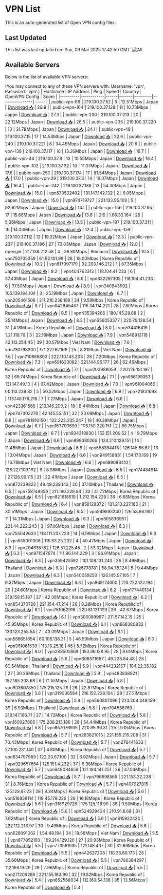 # VPN List

This is an auto-generated list of Open VPN config files.

## Last Updated

This list was last updated on: Sun, 09 Mar 2025 17:42:59 GMT.
![Alt](https://repobeats.axiom.co/api/embed/186b98318ef1479477931607c1ad7d823f12451f.svg "Repobeats analytics image")

## Available Servers

Below is the list of available VPN servers:

(You may connect to any of these VPN servers with: Username: 'vpn', Password: 'vpn'.)
| Hostname | IP Address | Ping | Speed | Country | OpenVPN Config | Score |
|----------|------------|------|-------|---------|----------------| ----- |
| public-vpn-66 | 219.100.37.52 | 8 | 12.51Mbps | Japan | [Download 📥](./configs/server_0_JP.ovpn) | 29.9 |
| public-vpn-164 | 219.100.37.128 | 11 | 10.73Mbps | Japan | [Download 📥](./configs/server_1_JP.ovpn) | 27.3 |
| public-vpn-200 | 219.100.37.213 | 20 | 22.12Mbps | Japan | [Download 📥](./configs/server_2_JP.ovpn) | 26.5 |
| public-vpn-235 | 219.100.37.220 | 10 | 31.78Mbps | Japan | [Download 📥](./configs/server_3_JP.ovpn) | 24.1 |
| public-vpn-49 | 219.100.37.15 | 17 | 14.54Mbps | Japan | [Download 📥](./configs/server_4_JP.ovpn) | 22.6 |
| public-vpn-240 | 219.100.37.221 | 8 | 34.49Mbps | Japan | [Download 📥](./configs/server_5_JP.ovpn) | 20.6 |
| public-vpn-138 | 219.100.37.117 | 16 | 13.26Mbps | Japan | [Download 📥](./configs/server_6_JP.ovpn) | 19.7 |
| public-vpn-44 | 219.100.37.8 | 13 | 10.55Mbps | Japan | [Download 📥](./configs/server_7_JP.ovpn) | 18.4 |
| public-vpn-102 | 219.100.37.32 | 10 | 11.07Mbps | Japan | [Download 📥](./configs/server_8_JP.ovpn) | 17.6 |
| public-vpn-250 | 219.100.37.174 | 17 | 81.54Mbps | Japan | [Download 📥](./configs/server_9_JP.ovpn) | 17.0 |
| public-vpn-39 | 219.100.37.3 | 14 | 19.07Mbps | Japan | [Download 📥](./configs/server_10_JP.ovpn) | 16.4 |
| public-vpn-242 | 219.100.37.189 | 13 | 54.30Mbps | Japan | [Download 📥](./configs/server_11_JP.ovpn) | 15.0 |
| vpn573532402 | 131.147.142.132 | 2 | 6.05Mbps | Japan | [Download 📥](./configs/server_12_JP.ovpn) | 15.0 |
| vpn974719727 | 221.133.95.108 | 5 | 92.92Mbps | Japan | [Download 📥](./configs/server_13_JP.ovpn) | 14.1 |
| public-vpn-156 | 219.100.37.95 | 17 | 15.66Mbps | Japan | [Download 📥](./configs/server_14_JP.ovpn) | 13.6 |
| 2i6 | 1.66.33.164 | 29 | 5.36Mbps | Japan | [Download 📥](./configs/server_15_JP.ovpn) | 13.5 |
| public-vpn-197 | 219.100.37.211 | 16 | 14.03Mbps | Japan | [Download 📥](./configs/server_16_JP.ovpn) | 12.4 |
| public-vpn-159 | 219.100.37.112 | 12 | 19.32Mbps | Japan | [Download 📥](./configs/server_17_JP.ovpn) | 12.3 |
| public-vpn-237 | 219.100.37.186 | 27 | 73.03Mbps | Japan | [Download 📥](./configs/server_18_JP.ovpn) | 12.0 |
| opengw | 217.138.212.58 | 4 | 36.80Mbps | Romania | [Download 📥](./configs/server_19_RO.ovpn) | 10.5 |
| vpn750705359 | 61.82.101.98 | 28 | 18.00Mbps | Korea Republic of | [Download 📥](./configs/server_20_KR.ovpn) | 10.2 |
| vpn817997179 | 92.203.146.212 | 1 | 87.35Mbps | Japan | [Download 📥](./configs/server_21_JP.ovpn) | 9.2 |
| vpn404762313 | 118.104.41.233 | 6 | 37.43Mbps | Japan | [Download 📥](./configs/server_22_JP.ovpn) | 8.9 |
| vpn832297305 | 118.104.41.233 | 6 | 37.50Mbps | Japan | [Download 📥](./configs/server_23_JP.ovpn) | 8.9 |
| vpn340643902 | 106.139.184.104 | 3 | 25.19Mbps | Japan | [Download 📥](./configs/server_24_JP.ovpn) | 8.7 |
| vpn205461509 | 211.210.236.199 | 34 | 9.59Mbps | Korea Republic of | [Download 📥](./configs/server_25_KR.ovpn) | 8.7 |
| vpn842645487 | 118.34.114.221 | 28 | 7.80Mbps | Korea Republic of | [Download 📥](./configs/server_26_KR.ovpn) | 8.5 |
| vpn435394266 | 180.145.28.88 | 2 | 35.14Mbps | Japan | [Download 📥](./configs/server_27_JP.ovpn) | 8.3 |
| vpn656053377 | 220.79.128.54 | 31 | 4.18Mbps | Korea Republic of | [Download 📥](./configs/server_28_KR.ovpn) | 8.0 |
| vpn534416419 | 1.21.119.76 | 3 | 22.19Mbps | Japan | [Download 📥](./configs/server_29_JP.ovpn) | 7.9 |
| vpn548913118 | 42.113.254.45 | 39 | 30.57Mbps | Viet Nam | [Download 📥](./configs/server_30_VN.ovpn) | 7.6 |
| vpn730793300 | 171.227.67.168 | 25 | 8.31Mbps | Viet Nam | [Download 📥](./configs/server_31_VN.ovpn) | 7.6 |
| vpn710866893 | 222.110.143.203 | 28 | 7.20Mbps | Korea Republic of | [Download 📥](./configs/server_32_KR.ovpn) | 7.3 |
| vpn691633082 | 221.144.96.177 | 26 | 62.46Mbps | Korea Republic of | [Download 📥](./configs/server_33_KR.ovpn) | 7.1 |
| vpn203988059 | 220.126.151.197 | 32 | 69.74Mbps | Korea Republic of | [Download 📥](./configs/server_34_KR.ovpn) | 7.1 |
| vpn956199353 | 131.147.49.10 | 4 | 67.42Mbps | Japan | [Download 📥](./configs/server_35_JP.ovpn) | 7.0 |
| vpn961004066 | 60.113.239.82 | 5 | 56.52Mbps | Japan | [Download 📥](./configs/server_36_JP.ovpn) | 6.9 |
| vpn721831693 | 113.148.176.216 | 7 | 7.27Mbps | Japan | [Download 📥](./configs/server_37_JP.ovpn) | 6.8 |
| vpn423361569 | 210.146.200.2 | 18 | 8.44Mbps | Japan | [Download 📥](./configs/server_38_JP.ovpn) | 6.8 |
| vpn767002276 | 42.145.55.151 | 32 | 23.69Mbps | Japan | [Download 📥](./configs/server_39_JP.ovpn) | 6.8 |
| vpn781916150 | 122.222.235.247 | 19 | 40.39Mbps | Japan | [Download 📥](./configs/server_40_JP.ovpn) | 6.7 |
| vpn163703699 | 106.150.220.151 | 2 | 86.75Mbps | Japan | [Download 📥](./configs/server_41_JP.ovpn) | 6.7 |
| vpn934318830 | 153.151.209.52 | 4 | 9.79Mbps | Japan | [Download 📥](./configs/server_42_JP.ovpn) | 6.6 |
| vpn899380266 | 124.210.129.151 | 14 | 11.48Mbps | Japan | [Download 📥](./configs/server_43_JP.ovpn) | 6.6 |
| vpn558394413 | 126.145.66.67 | 13 | 13.04Mbps | Japan | [Download 📥](./configs/server_44_JP.ovpn) | 6.6 |
| vpn949158831 | 1.54.173.169 | 19 | 16.78Mbps | Viet Nam | [Download 📥](./configs/server_45_VN.ovpn) | 6.6 |
| vpn699088410 | 126.227.109.192 | 6 | 8.98Mbps | Japan | [Download 📥](./configs/server_46_JP.ovpn) | 6.5 |
| vpn174484814 | 27.126.99.115 | 21 | 22.41Mbps | Japan | [Download 📥](./configs/server_47_JP.ovpn) | 6.5 |
| vpn872239822 | 49.49.239.143 | 20 | 37.10Mbps | Thailand | [Download 📥](./configs/server_48_TH.ovpn) | 6.5 |
| vpn758749356 | 211.186.229.94 | 33 | 41.72Mbps | Korea Republic of | [Download 📥](./configs/server_49_KR.ovpn) | 6.5 |
| vpn821618519 | 1.212.154.229 | 38 | 6.88Mbps | Korea Republic of | [Download 📥](./configs/server_50_KR.ovpn) | 6.4 |
| vpn858129372 | 131.213.227.160 | 21 | 30.51Mbps | Japan | [Download 📥](./configs/server_51_JP.ovpn) | 6.4 |
| vpn549893240 | 126.58.86.160 | 11 | 14.31Mbps | Japan | [Download 📥](./configs/server_52_JP.ovpn) | 6.3 |
| vpn805836951 | 221.44.222.243 | 3 | 97.06Mbps | Japan | [Download 📥](./configs/server_53_JP.ovpn) | 6.3 |
| vpn755042633 | 118.111.207.223 | 14 | 6.19Mbps | Japan | [Download 📥](./configs/server_54_JP.ovpn) | 6.3 |
| vpn555001308 | 119.83.25.232 | 4 | 40.47Mbps | Japan | [Download 📥](./configs/server_55_JP.ovpn) | 6.3 |
| vpn204635782 | 126.51.225.45 | 2 | 53.32Mbps | Japan | [Download 📥](./configs/server_56_JP.ovpn) | 6.3 |
| vpn971547974 | 111.96.144.229 | 3 | 96.91Mbps | Japan | [Download 📥](./configs/server_57_JP.ovpn) | 6.3 |
| vpn359425592 | 101.108.131.240 | 26 | 8.49Mbps | Thailand | [Download 📥](./configs/server_58_TH.ovpn) | 6.3 |
| vpn726778781 | 58.94.78.124 | 5 | 9.44Mbps | Japan | [Download 📥](./configs/server_59_JP.ovpn) | 6.3 |
| vpn540059250 | 126.145.97.105 | 7 | 9.37Mbps | Japan | [Download 📥](./configs/server_60_JP.ovpn) | 6.3 |
| vpn869174000 | 210.222.122.194 | 29 | 24.60Mbps | Korea Republic of | [Download 📥](./configs/server_61_KR.ovpn) | 6.2 |
| vpn177440134 | 218.158.15.187 | 27 | 42.08Mbps | Korea Republic of | [Download 📥](./configs/server_62_KR.ovpn) | 6.2 |
| vpn854370728 | 221.154.47.214 | 26 | 8.28Mbps | Korea Republic of | [Download 📥](./configs/server_63_KR.ovpn) | 6.1 |
| vpn751062916 | 220.81.121.129 | 26 | 42.67Mbps | Korea Republic of | [Download 📥](./configs/server_64_KR.ovpn) | 6.1 |
| vpn300089987 | 211.57.142.15 | 25 | 45.85Mbps | Korea Republic of | [Download 📥](./configs/server_65_KR.ovpn) | 6.1 |
| vpn868380833 | 133.123.255.54 | 7 | 43.09Mbps | Japan | [Download 📥](./configs/server_66_JP.ovpn) | 6.1 |
| vpn586651654 | 60.106.138.31 | 5 | 48.59Mbps | Japan | [Download 📥](./configs/server_67_JP.ovpn) | 6.0 |
| vpn961061539 | 113.10.25.18 | 46 | 5.72Mbps | Korea Republic of | [Download 📥](./configs/server_68_KR.ovpn) | 6.0 |
| vpn283505669 | 183.96.128.95 | 28 | 9.61Mbps | Korea Republic of | [Download 📥](./configs/server_69_KR.ovpn) | 5.9 |
| vpn608871687 | 49.228.84.48 | 28 | 69.54Mbps | Thailand | [Download 📥](./configs/server_70_TH.ovpn) | 5.9 |
| vpn444232167 | 184.22.35.182 | 27 | 30.26Mbps | Thailand | [Download 📥](./configs/server_71_TH.ovpn) | 5.8 |
| vpn483838921 | 152.165.208.68 | 6 | 71.55Mbps | Japan | [Download 📥](./configs/server_72_JP.ovpn) | 5.8 |
| vpn903607850 | 175.215.125.29 | 26 | 22.87Mbps | Korea Republic of | [Download 📥](./configs/server_73_KR.ovpn) | 5.8 |
| vpn319036584 | 218.152.228.104 | 28 | 27.51Mbps | Korea Republic of | [Download 📥](./configs/server_74_KR.ovpn) | 5.8 |
| vpn560807096 | 223.204.248.159 | 39 | 6.93Mbps | Thailand | [Download 📥](./configs/server_75_TH.ovpn) | 5.8 |
| vpn704586769 | 218.147.166.71 | 27 | 14.72Mbps | Korea Republic of | [Download 📥](./configs/server_76_KR.ovpn) | 5.8 |
| vpn160027806 | 175.208.213.180 | 28 | 54.44Mbps | Korea Republic of | [Download 📥](./configs/server_77_KR.ovpn) | 5.8 |
| vpn657076935 | 220.95.96.31 | 25 | 9.05Mbps | Korea Republic of | [Download 📥](./configs/server_78_KR.ovpn) | 5.7 |
| vpn283821015 | 221.155.215.208 | 31 | 70.43Mbps | Korea Republic of | [Download 📥](./configs/server_79_KR.ovpn) | 5.7 |
| vpn276441633 | 27.100.231.140 | 37 | 4.80Mbps | Korea Republic of | [Download 📥](./configs/server_80_KR.ovpn) | 5.7 |
| vpn834797989 | 122.20.67.100 | 32 | 6.92Mbps | Japan | [Download 📥](./configs/server_81_JP.ovpn) | 5.7 |
| vpn929657664 | 125.191.4.232 | 37 | 8.98Mbps | Korea Republic of | [Download 📥](./configs/server_82_KR.ovpn) | 5.7 |
| vpn648084659 | 121.184.141.251 | 26 | 47.04Mbps | Korea Republic of | [Download 📥](./configs/server_83_KR.ovpn) | 5.7 |
| vpn796698565 | 221.153.22.238 | 31 | 8.76Mbps | Korea Republic of | [Download 📥](./configs/server_84_KR.ovpn) | 5.7 |
| vpn407927815 | 125.129.67.23 | 28 | 9.34Mbps | Korea Republic of | [Download 📥](./configs/server_85_KR.ovpn) | 5.6 |
| vpn516838114 | 118.45.178.229 | 26 | 16.18Mbps | Korea Republic of | [Download 📥](./configs/server_86_KR.ovpn) | 5.6 |
| vpn318929726 | 175.125.116.90 | 38 | 9.50Mbps | Korea Republic of | [Download 📥](./configs/server_87_KR.ovpn) | 5.6 |
| vpn534929434 | 210.91.8.68 | 31 | 7.62Mbps | Korea Republic of | [Download 📥](./configs/server_88_KR.ovpn) | 5.6 |
| vpn615922420 | 222.112.218.97 | 30 | 9.49Mbps | Korea Republic of | [Download 📥](./configs/server_89_KR.ovpn) | 5.6 |
| vpn628091062 | 1.54.48.184 | 34 | 19.58Mbps | Viet Nam | [Download 📥](./configs/server_90_VN.ovpn) | 5.5 |
| vpn877852193 | 169.214.129.120 | 27 | 20.93Mbps | Korea Republic of | [Download 📥](./configs/server_91_KR.ovpn) | 5.5 |
| vpn773591935 | 121.148.4.17 | 30 | 32.66Mbps | Korea Republic of | [Download 📥](./configs/server_92_KR.ovpn) | 5.5 |
| vpn442627208 | 118.36.60.173 | 28 | 35.60Mbps | Korea Republic of | [Download 📥](./configs/server_93_KR.ovpn) | 5.5 |
| vpn786384297 | 112.166.19.29 | 29 | 2.96Mbps | Korea Republic of | [Download 📥](./configs/server_94_KR.ovpn) | 5.5 |
| vpn271206286 | 221.155.182.90 | 32 | 19.82Mbps | Korea Republic of | [Download 📥](./configs/server_95_KR.ovpn) | 5.4 |
| vpn852568034 | 112.160.54.138 | 35 | 13.56Mbps | Korea Republic of | [Download 📥](./configs/server_96_KR.ovpn) | 5.3 |
